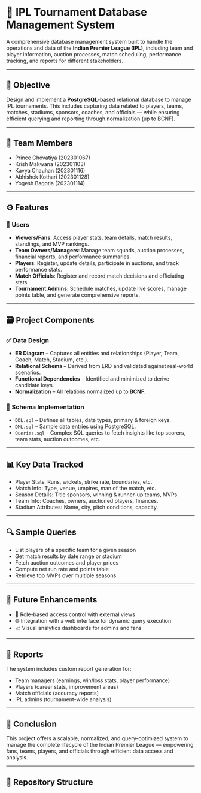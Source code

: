 # 🏏 IPL Tournament Database Management System

A comprehensive database management system built to handle the operations and data of the **Indian Premier League (IPL)**, including team and player information, auction processes, match scheduling, performance tracking, and reports for different stakeholders.

---

## 📌 Objective

Design and implement a **PostgreSQL**-based relational database to manage IPL tournaments. This includes capturing data related to players, teams, matches, stadiums, sponsors, coaches, and officials — while ensuring efficient querying and reporting through normalization (up to BCNF).

---

## 👥 Team Members

- Prince Chovatiya (202301067)  
- Krish Makwana (202301103)  
- Kavya Chauhan (202301116)  
- Abhishek Kothari (202301128)  
- Yogesh Bagotia (202301114)  

---

## ⚙️ Features

### 👥 Users
- **Viewers/Fans**: Access player stats, team details, match results, standings, and MVP rankings.
- **Team Owners/Managers**: Manage team squads, auction processes, financial reports, and performance summaries.
- **Players**: Register, update details, participate in auctions, and track performance stats.
- **Match Officials**: Register and record match decisions and officiating stats.
- **Tournament Admins**: Schedule matches, update live scores, manage points table, and generate comprehensive reports.

---

## 🗃️ Project Components

### ✅ Data Design
- **ER Diagram** – Captures all entities and relationships (Player, Team, Coach, Match, Stadium, etc.).
- **Relational Schema** – Derived from ERD and validated against real-world scenarios.
- **Functional Dependencies** – Identified and minimized to derive candidate keys.
- **Normalization** – All relations normalized up to **BCNF**.

### 🧩 Schema Implementation
- `DDL.sql` – Defines all tables, data types, primary & foreign keys.
- `DML.sql` – Sample data entries using PostgreSQL.
- `Queries.sql` – Complex SQL queries to fetch insights like top scorers, team stats, auction outcomes, etc.

---

## 📊 Key Data Tracked

- Player Stats: Runs, wickets, strike rate, boundaries, etc.
- Match Info: Type, venue, umpires, man of the match, etc.
- Season Details: Title sponsors, winning & runner-up teams, MVPs.
- Team Info: Coaches, owners, auctioned players, finances.
- Stadium Attributes: Name, city, pitch conditions, capacity.

---

## 🔍 Sample Queries

- List players of a specific team for a given season
- Get match results by date range or stadium
- Fetch auction outcomes and player prices
- Compute net run rate and points table
- Retrieve top MVPs over multiple seasons

---

## 🚀 Future Enhancements

- 🔐 Role-based access control with external views
- 🌐 Integration with a web interface for dynamic query execution
- 📈 Visual analytics dashboards for admins and fans

---

## 🧾 Reports

The system includes custom report generation for:

- Team managers (earnings, win/loss stats, player performance)
- Players (career stats, improvement areas)
- Match officials (accuracy reports)
- IPL admins (tournament-wide analysis)

---

## 🏁 Conclusion

This project offers a scalable, normalized, and query-optimized system to manage the complete lifecycle of the Indian Premier League — empowering fans, teams, players, and officials through efficient data access and analysis.

---

## 📂 Repository Structure


